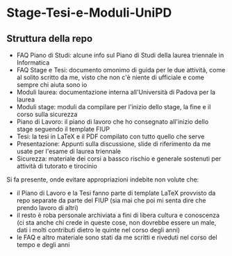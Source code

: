 # Stage-Tesi-e-Moduli-UniPD

## Struttura della repo
- FAQ Piano di Studi: alcune info sul Piano di Studi della laurea triennale in Informatica
- FAQ Stage e Tesi: documento omonimo di guida per le due attività, come al solito scritto da me, visto che non c'è niente di ufficiale
e come sempre chi aiuta sono io
- Moduli laurea: documentazione interna all'Università di Padova per la laurea
- Moduli stage: moduli da compilare per l'inizio dello stage, la fine e il corso sulla sicurezza
- Piano di Lavoro: il piano di lavoro che ho consegnato all'inizio dello stage seguendo il template FIUP
- Tesi: la tesi in LaTeX e il PDF compilato con tutto quello che serve
- Presentazione: Appunti sulla discussione, slide di riferimento da me usate per l'esame di laurea triennale
- Sicurezza: materiale dei corsi a bassco rischio e generale sostenuti per attività di tutorato e tirocinio

Si fa presente, onde evitare appropriazioni indebite non volute che:
- il Piano di Lavoro e la Tesi fanno parte di template LaTeX provvisto da repo separate da parte del FIUP (sia mai che poi mi senta dire che prendo lavoro di altri)
- il resto è roba personale archiviata a fini di libera cultura e conoscenza (ci sta anche chi crede in queste cose, non dovrebbe essere un male,
dati i molti contributi dietro le quinte nel corso degli anni)
- le FAQ e altro materiale sono stati da me scritti e riveduti nel corso del tempo e degli anni
